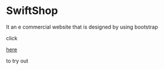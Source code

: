 # SwiftShop
It an e commercial website that is designed  by using bootstrap 
<p>click</p><a href="https://swift-shop.kanishkpatel2.repl.co/" target="_blank">here</a><p>to try out</p>

